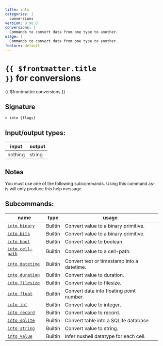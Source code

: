 ```yaml
---
title: into
categories: |
  conversions
version: 0.90.0
conversions: |
  Commands to convert data from one type to another.
usage: |
  Commands to convert data from one type to another.
feature: default
---
```


<!-- This file is automatically generated. Please edit the command in https://github.com/nushell/nushell instead. -->

# <code>{{ $frontmatter.title }}</code> for conversions

<div class='command-title'>{{ $frontmatter.conversions }}</div>

## Signature

`> into {flags} `

## Input/output types:

| input   | output |
| ------- | ------ |
| nothing | string |

## Notes

You must use one of the following subcommands. Using this command as-is will only produce this help message.

## Subcommands:

| name                                              | type    | usage                                      |
| ------------------------------------------------- | ------- | ------------------------------------------ |
| [`into binary`](/commands/docs/into_binary)       | Builtin | Convert value to a binary primitive.       |
| [`into bits`](/commands/docs/into_bits)           | Builtin | Convert value to a binary primitive.       |
| [`into bool`](/commands/docs/into_bool)           | Builtin | Convert value to boolean.                  |
| [`into cell-path`](/commands/docs/into_cell-path) | Builtin | Convert value to a cell-path.              |
| [`into datetime`](/commands/docs/into_datetime)   | Builtin | Convert text or timestamp into a datetime. |
| [`into duration`](/commands/docs/into_duration)   | Builtin | Convert value to duration.                 |
| [`into filesize`](/commands/docs/into_filesize)   | Builtin | Convert value to filesize.                 |
| [`into float`](/commands/docs/into_float)         | Builtin | Convert data into floating point number.   |
| [`into int`](/commands/docs/into_int)             | Builtin | Convert value to integer.                  |
| [`into record`](/commands/docs/into_record)       | Builtin | Convert value to record.                   |
| [`into sqlite`](/commands/docs/into_sqlite)       | Builtin | Convert table into a SQLite database.      |
| [`into string`](/commands/docs/into_string)       | Builtin | Convert value to string.                   |
| [`into value`](/commands/docs/into_value)         | Builtin | Infer nushell datatype for each cell.      |
